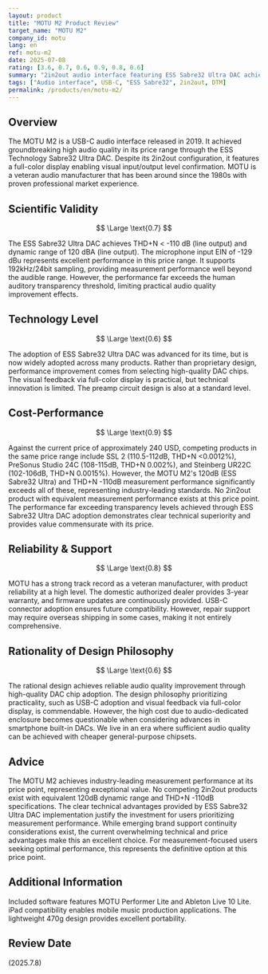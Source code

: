 ```yaml
---
layout: product
title: "MOTU M2 Product Review"
target_name: "MOTU M2"
company_id: motu
lang: en
ref: motu-m2
date: 2025-07-08
rating: [3.6, 0.7, 0.6, 0.9, 0.8, 0.6]
summary: "2in2out audio interface featuring ESS Sabre32 Ultra DAC achieving industry-leading 120dB dynamic range and THD+N -110dB. No equivalent performance competitors exist at this price point, providing overwhelming cost-performance."
tags: ["Audio interface", USB-C, "ESS Sabre32", 2in2out, DTM]
permalink: /products/en/motu-m2/
---
```


## Overview

The MOTU M2 is a USB-C audio interface released in 2019. It achieved groundbreaking high audio quality in its price range through the ESS Technology Sabre32 Ultra DAC. Despite its 2in2out configuration, it features a full-color display enabling visual input/output level confirmation. MOTU is a veteran audio manufacturer that has been around since the 1980s with proven professional market experience.

## Scientific Validity

$$ \Large \text{0.7} $$

The ESS Sabre32 Ultra DAC achieves THD+N < -110 dB (line output) and dynamic range of 120 dBA (line output). The microphone input EIN of -129 dBu represents excellent performance in this price range. It supports 192kHz/24bit sampling, providing measurement performance well beyond the audible range. However, the performance far exceeds the human auditory transparency threshold, limiting practical audio quality improvement effects.

## Technology Level

$$ \Large \text{0.6} $$

The adoption of ESS Sabre32 Ultra DAC was advanced for its time, but is now widely adopted across many products. Rather than proprietary design, performance improvement comes from selecting high-quality DAC chips. The visual feedback via full-color display is practical, but technical innovation is limited. The preamp circuit design is also at a standard level.

## Cost-Performance

$$ \Large \text{0.9} $$

Against the current price of approximately 240 USD, competing products in the same price range include SSL 2 (110.5-112dB, THD+N <0.0012%), PreSonus Studio 24C (108-115dB, THD+N 0.002%), and Steinberg UR22C (102-106dB, THD+N 0.0015%). However, the MOTU M2's 120dB (ESS Sabre32 Ultra) and THD+N -110dB measurement performance significantly exceeds all of these, representing industry-leading standards. No 2in2out product with equivalent measurement performance exists at this price point. The performance far exceeding transparency levels achieved through ESS Sabre32 Ultra DAC adoption demonstrates clear technical superiority and provides value commensurate with its price.

## Reliability & Support

$$ \Large \text{0.8} $$

MOTU has a strong track record as a veteran manufacturer, with product reliability at a high level. The domestic authorized dealer provides 3-year warranty, and firmware updates are continuously provided. USB-C connector adoption ensures future compatibility. However, repair support may require overseas shipping in some cases, making it not entirely comprehensive.

## Rationality of Design Philosophy

$$ \Large \text{0.6} $$

The rational design achieves reliable audio quality improvement through high-quality DAC chip adoption. The design philosophy prioritizing practicality, such as USB-C adoption and visual feedback via full-color display, is commendable. However, the high cost due to audio-dedicated enclosure becomes questionable when considering advances in smartphone built-in DACs. We live in an era where sufficient audio quality can be achieved with cheaper general-purpose chipsets.

## Advice

The MOTU M2 achieves industry-leading measurement performance at its price point, representing exceptional value. No competing 2in2out products exist with equivalent 120dB dynamic range and THD+N -110dB specifications. The clear technical advantages provided by ESS Sabre32 Ultra DAC implementation justify the investment for users prioritizing measurement performance. While emerging brand support continuity considerations exist, the current overwhelming technical and price advantages make this an excellent choice. For measurement-focused users seeking optimal performance, this represents the definitive option at this price point.

## Additional Information

Included software features MOTU Performer Lite and Ableton Live 10 Lite. iPad compatibility enables mobile music production applications. The lightweight 470g design provides excellent portability.

## Review Date

(2025.7.8)